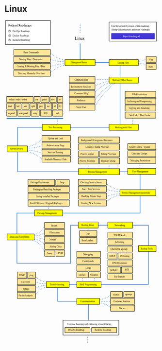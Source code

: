 # Linux

<link href="style/main.css" rel="stylesheet">

<svg xmlns="http://www.w3.org/2000/svg" xmlns:xlink="http://www.w3.org/1999/xlink" viewBox="166 200 1191 2547" style="font-family: balsamiq"><path d="M819 2403Q818.9759176446711 2482.6011037530448 819 2582.3373431225114" fill="none" stroke="rgb(43,120,228)" stroke-width="4" stroke-linecap="round" stroke-linejoin="round" stroke-dasharray="undefined"></path><path d="M998.975432462736 2446.4993239774367Q954.1842684205343 2397.6859476653185 884.3621038090793 2402.6349636285067" fill="none" stroke="rgb(43,120,228)" stroke-width="4" stroke-linecap="round" stroke-linejoin="round" stroke-dasharray="0.8 12"></path><path d="M997.5604530966414 2337.545912788158Q951.7430019693552 2377.5241458558367 884.3621038090793 2375.7503556727106" fill="none" stroke="rgb(43,120,228)" stroke-width="4" stroke-linecap="round" stroke-linejoin="round" stroke-dasharray="0.8 12"></path><path d="M1008.8802880253976 2390.1591837857377Q958.7769723280917 2390.1440256309525 896 2390.1591837857377" fill="none" stroke="rgb(43,120,228)" stroke-width="4" stroke-linecap="round" stroke-linejoin="round" stroke-dasharray="0.8 12"></path><path d="M580 2263Q579.9830541904062 2319.0121769332704 580 2389.1926596506087" fill="none" stroke="rgb(43,120,228)" stroke-width="4" stroke-linecap="round" stroke-linejoin="round" stroke-dasharray="undefined"></path><path d="M515.0524892584077 2274.5793309969517Q435.51260664517247 2282.824001618899 401.8541399708456 2350.988216766056" fill="none" stroke="rgb(43,120,228)" stroke-width="4" stroke-linecap="round" stroke-linejoin="round" stroke-dasharray="0.8 12"></path><path d="M506.5626130618406 2266.089454800385Q434.2496849566079 2263.2593621638684 399.0241812386566 2294.3890421222754" fill="none" stroke="rgb(43,120,228)" stroke-width="4" stroke-linecap="round" stroke-linejoin="round" stroke-dasharray="0.8 12"></path><path d="M499.487716231368 2250.524681773345Q449.16102206744455 2257.7170588638674 397.60920187256204 2236.3748881123997" fill="none" stroke="rgb(43,120,228)" stroke-width="4" stroke-linecap="round" stroke-linejoin="round" stroke-dasharray="0.8 12"></path><path d="M506.5626130618406 2242.0348055767777Q443.0750916485816 2239.059682889336 396.1942225064675 2182.6056722008075" fill="none" stroke="rgb(43,120,228)" stroke-width="4" stroke-linecap="round" stroke-linejoin="round" stroke-dasharray="0.8 12"></path><path d="M865 2173.197869765353Q864.9884566656741 2211.352865021474 865 2259.1591837857377" fill="none" stroke="rgb(43,120,228)" stroke-width="4" stroke-linecap="round" stroke-linejoin="round" stroke-dasharray="0.8 12"></path><path d="M773 2173.197869765353Q772.9884566656741 2211.352865021474 773 2259.1591837857377" fill="none" stroke="rgb(43,120,228)" stroke-width="4" stroke-linecap="round" stroke-linejoin="round" stroke-dasharray="0.8 12"></path><path d="M1066 1794.154286736454Q1065.989944255313 1827.392247276908 1066 1869.0377651443507" fill="none" stroke="rgb(43,120,228)" stroke-width="4" stroke-linecap="round" stroke-linejoin="round" stroke-dasharray="0.8 12"></path><path d="M1286.645832934033 1797Q1017.7293404818577 1796.918642553687 680.7902982191229 1797" fill="none" stroke="rgb(43,120,228)" stroke-width="4" stroke-linecap="round" stroke-linejoin="round" stroke-dasharray="undefined"></path><path d="M817 1806.154286736454Q816.9899442553129 1839.392247276908 817 1881.0377651443507" fill="none" stroke="rgb(43,120,228)" stroke-width="4" stroke-linecap="round" stroke-linejoin="round" stroke-dasharray="0.8 12"></path><path d="M361.3400526505772 1908.9119912934877Q458.21039205791925 1927.435233912379 480.8270023318438 2024.0801355645879" fill="none" stroke="rgb(43,120,228)" stroke-width="4" stroke-linecap="round" stroke-linejoin="round" stroke-dasharray="0.8 12"></path><path d="M372.85686707768724 1908.9119912934877Q450.387231975925 1899.7869644098828 486 1962.6054575277615" fill="none" stroke="rgb(43,120,228)" stroke-width="4" stroke-linecap="round" stroke-linejoin="round" stroke-dasharray="0.8 12"></path><path d="M384.3736815047973 1897.3951768663776Q437.92335667544563 1892.276388269102 482.26660413523257 1911.791194900265" fill="none" stroke="rgb(43,120,228)" stroke-width="4" stroke-linecap="round" stroke-linejoin="round" stroke-dasharray="0.8 12"></path><path d="M385.81328330818604 1880.1199552257126Q441.31286506091965 1882.5221993481598 483.7062059386213 1852.7675209613262" fill="none" stroke="rgb(43,120,228)" stroke-width="4" stroke-linecap="round" stroke-linejoin="round" stroke-dasharray="0.8 12"></path><path d="M374.296468881076 1871.48234440538Q456.3232075894484 1864.2423097718547 485.14580774201005 1790.8646434156099" fill="none" stroke="rgb(43,120,228)" stroke-width="4" stroke-linecap="round" stroke-linejoin="round" stroke-dasharray="0.8 12"></path><path d="M508 1630.154286736454Q507.991882300977 1656.9862885625582 508 1690.6054575277615" fill="none" stroke="rgb(43,120,228)" stroke-width="4" stroke-linecap="round" stroke-linejoin="round" stroke-dasharray="0.8 12"></path><path d="M1076.5371028005984 1561.743154457773Q997.5650152272632 1570.5656361420183 947.7206973372789 1631.4091696573232" fill="none" stroke="rgb(43,120,228)" stroke-width="4" stroke-linecap="round" stroke-linejoin="round" stroke-dasharray="0.8 12"></path><path d="M1075.2226496836258 1553.8564357559371Q1016.4411847301185 1551.666107360289 945.0917911033337 1578.8310449784174" fill="none" stroke="rgb(43,120,228)" stroke-width="4" stroke-linecap="round" stroke-linejoin="round" stroke-dasharray="0.8 12"></path><path d="M1073.9081965666533 1535.45409211832Q1017.671799723144 1537.1852806292366 951.6640566881969 1517.0517484807028" fill="none" stroke="rgb(43,120,228)" stroke-width="4" stroke-linecap="round" stroke-linejoin="round" stroke-dasharray="0.8 12"></path><path d="M1085.738274619407 1527.567373416484Q1014.5559061086063 1523.3178783541568 950.3496035712243 1464.473623801797" fill="none" stroke="rgb(43,120,228)" stroke-width="4" stroke-linecap="round" stroke-linejoin="round" stroke-dasharray="0.8 12"></path><path d="M1222 1382Q1221.956823105403 1524.7156280858133 1222 1703.5312395965514" fill="none" stroke="rgb(43,120,228)" stroke-width="4" stroke-linecap="round" stroke-linejoin="round" stroke-dasharray="undefined"></path><path d="M1220 1296.1978697653528Q1219.988456665674 1334.3528650214737 1220 1382.159183785738" fill="none" stroke="rgb(43,120,228)" stroke-width="4" stroke-linecap="round" stroke-linejoin="round" stroke-dasharray="0.8 12"></path><path d="M980 1291.237586017174Q979.9900949171296 1323.9775534532976 980 1364.999110632809" fill="none" stroke="rgb(43,120,228)" stroke-width="4" stroke-linecap="round" stroke-linejoin="round" stroke-dasharray="0.8 12"></path><path d="M823 1291.237586017174Q822.9900949171296 1323.9775534532976 823 1364.999110632809" fill="none" stroke="rgb(43,120,228)" stroke-width="4" stroke-linecap="round" stroke-linejoin="round" stroke-dasharray="0.8 12"></path><path d="M464.00195029134466 1291.4501874256264Q414.4114237192386 1238.9207633163983 324.66991989224397 1220.4697191091034" fill="none" stroke="rgb(43,120,228)" stroke-width="4" stroke-linecap="round" stroke-linejoin="round" stroke-dasharray="0.8 12"></path><path d="M460.0585909404267 1237.5576096297477Q405.4839364221049 1217.3078371364566 328.6132792431619 1211.268547290295" fill="none" stroke="rgb(43,120,228)" stroke-width="4" stroke-linecap="round" stroke-linejoin="round" stroke-dasharray="0.8 12"></path><path d="M461.37304405739934 1175.7783131320334Q404.5908390320901 1202.0150773883254 331.2421854771072 1196.8095630035957" fill="none" stroke="rgb(43,120,228)" stroke-width="4" stroke-linecap="round" stroke-linejoin="round" stroke-dasharray="0.8 12"></path><path d="M464.00195029134466 1115.3134697512914Q413.3874014756622 1182.7587336948586 324.66991989224397 1187.6083911847873" fill="none" stroke="rgb(43,120,228)" stroke-width="4" stroke-linecap="round" stroke-linejoin="round" stroke-dasharray="0.8 12"></path><path d="M579 966.4210108249744Q578.9898509779225 999.9672876879679 579 1041.999110632809" fill="none" stroke="rgb(43,120,228)" stroke-width="4" stroke-linecap="round" stroke-linejoin="round" stroke-dasharray="0.8 12"></path><path d="M993.9037319664116 1036Q671.7682435141803 1035.902541787347 268.1484358624201 1036" fill="none" stroke="rgb(43,120,228)" stroke-width="4" stroke-linecap="round" stroke-linejoin="round" stroke-dasharray="undefined"></path><path d="M1165 942.1978697653528Q1164.988456665674 980.3528650214737 1165 1028.159183785738" fill="none" stroke="rgb(43,120,228)" stroke-width="4" stroke-linecap="round" stroke-linejoin="round" stroke-dasharray="0.8 12"></path><path d="M1041.3765928985479 680.476239274977Q936.1113079142982 760.2138000189958 860.9264160867625 888.4760614015389" fill="none" stroke="rgb(43,120,228)" stroke-width="4" stroke-linecap="round" stroke-linejoin="round" stroke-dasharray="0.8 12"></path><path d="M1026.2242879754208 685.9861683379323Q939.2376625103727 726.8751998036201 862.3038983525013 831.9992885062472" fill="none" stroke="rgb(43,120,228)" stroke-width="4" stroke-linecap="round" stroke-linejoin="round" stroke-dasharray="0.8 12"></path><path d="M1019.3368766467268 679.0987570092383Q916.7317380931627 698.796170840505 860.9264160867625 778.2774801424333" fill="none" stroke="rgb(43,120,228)" stroke-width="4" stroke-linecap="round" stroke-linejoin="round" stroke-dasharray="0.8 12"></path><path d="M1001.4296071921221 673.588827946283Q932.1568392303441 680.3790454977566 859.5489338210236 721.8007072471416" fill="none" stroke="rgb(43,120,228)" stroke-width="4" stroke-linecap="round" stroke-linejoin="round" stroke-dasharray="0.8 12"></path><path d="M1055.8799618773457 665.1591837857379Q963.16600042442 665.131134293226 847 665.1591837857379" fill="none" stroke="rgb(43,120,228)" stroke-width="4" stroke-linecap="round" stroke-linejoin="round" stroke-dasharray="0.8 12"></path><path d="M1066 538Q1065.932034010335 762.6527684318103 1066 1044.1315574300256" fill="none" stroke="rgb(43,120,228)" stroke-width="4" stroke-linecap="round" stroke-linejoin="round" stroke-dasharray="undefined"></path><path d="M1183.9689867450002 539.0476780579119Q1250.6825533025408 529.5055324469735 1281.153063317941 568.8507948736137" fill="none" stroke="rgb(43,120,228)" stroke-width="4" stroke-linecap="round" stroke-linejoin="round" stroke-dasharray="0.8 12"></path><path d="M1193.0395005584746 523.4982258062413Q1235.212135314754 525.6677846559905 1277.2657002550234 502.76562280401396" fill="none" stroke="rgb(43,120,228)" stroke-width="4" stroke-linecap="round" stroke-linejoin="round" stroke-dasharray="0.8 12"></path><path d="M515.7234996804061 619.386514691543Q572.9909184238173 559.3858518655003 656.9643576330801 548.1181918713863" fill="none" stroke="rgb(43,120,228)" stroke-width="4" stroke-linecap="round" stroke-linejoin="round" stroke-dasharray="0.8 12"></path><path d="M515.7234996804061 567.5550071859745Q558.1743134410165 547.9844546574058 653.0769945701625 537.7518903702727" fill="none" stroke="rgb(43,120,228)" stroke-width="4" stroke-linecap="round" stroke-linejoin="round" stroke-dasharray="0.8 12"></path><path d="M514.4277119927668 504.0614104916532Q574.8245522784696 529.4192481372022 655.6685699454409 526.0898011815198" fill="none" stroke="rgb(43,120,228)" stroke-width="4" stroke-linecap="round" stroke-linejoin="round" stroke-dasharray="0.8 12"></path><path d="M519.6108627433237 450.93411529844553Q562.2838608570513 499.2113451324864 653.0769945701625 519.6108627433237" fill="none" stroke="rgb(43,120,228)" stroke-width="4" stroke-linecap="round" stroke-linejoin="round" stroke-dasharray="0.8 12"></path><path d="M983.9037319664116 531Q928.0197991688377 530.9830929891251 858 531" fill="none" stroke="rgb(43,120,228)" stroke-width="4" stroke-linecap="round" stroke-linejoin="round" stroke-dasharray="undefined"></path><text x="713" y="355.5" fill="rgb(0,0,0)" font-style="normal" font-weight="normal" font-size="32px"><tspan>Linux</tspan></text><g><rect x="980.35" y="217.35" width="370.3" height="148.3" rx="2" fill="rgb(255,255,255)" fill-opacity="1" stroke="rgb(0,0,0)" stroke-width="2.7"></rect><text x="997" y="254.5" fill="rgb(0,0,0)" font-style="normal" font-weight="normal" font-size="18px"><tspan>Find the detailed version of this roadmap</tspan></text><g class="clickable-group" data-group-id="ext_link:roadmap.sh"><rect x="998.35" y="305.35" width="336.3" height="44.3" rx="2" fill="rgb(65,53,214)" fill-opacity="1" stroke="rgb(65,53,214)" stroke-width="2.7"></rect><text x="1089" y="335" fill="rgb(255,255,255)" font-style="normal" font-weight="normal" font-size="18px"><tspan>https://roadmap.sh</tspan></text></g><text x="997" y="283.5" fill="rgb(0,0,0)" font-style="normal" font-weight="normal" font-size="18px"><tspan>Along with resources and more roadmaps</tspan></text></g><path d="M755 233Q754.9900415173787 265.91647339024644 755 307.1591837857379" fill="none" stroke="rgb(43,120,228)" stroke-width="4" stroke-linecap="round" stroke-linejoin="round" stroke-dasharray="0.8 12"></path><path d="M755 385Q754.9803943572665 449.803910583226 755 531" fill="none" stroke="rgb(43,120,228)" stroke-width="4" stroke-linecap="round" stroke-linejoin="round" stroke-dasharray="undefined"></path><g class="clickable-group done" data-group-id="100-navigation-basics"><rect x="636.35" y="508.35" width="235.3" height="47.3" rx="2" fill="rgb(255,255,0)" fill-opacity="1" stroke="rgb(0,0,0)" stroke-width="2.7"></rect><text x="686" y="539" fill="rgb(0,0,0)" font-style="normal" font-weight="normal" font-size="17px"><tspan>Navigation Basics</tspan></text></g><g class="clickable-group done" data-group-id="100-navigation-basics:basic-commands"><rect x="237.35" y="430.35" width="286.3" height="47.3" rx="2" fill="rgb(255,229,153)" fill-opacity="1" stroke="rgb(0,0,0)" stroke-width="2.7"></rect><text x="313" y="460.5" fill="rgb(0,0,0)" font-style="normal" font-weight="normal" font-size="17px"><tspan>Basic Commands</tspan></text></g><g><rect x="172.35" y="206.35" width="352.3" height="186.3" rx="2" fill="rgb(255,255,255)" fill-opacity="1" stroke="rgb(0,0,0)" stroke-width="2.7"></rect><g class="clickable-group" data-group-id="ext_link:roadmap.sh/devops"><text x="228" y="293.5" fill="rgb(0,0,0)" font-style="normal" font-weight="normal" font-size="18px"><tspan>DevOps Roadmap</tspan></text><g><circle cx="205" cy="287" r="10" fill="rgb(255,255,255)"></circle><circle cx="205" cy="287" r="10" fill="rgb(153,153,153)"></circle><path d="M199.5 287L203.5 291 210 284.5" fill="none" stroke="#fff" stroke-width="3.5" stroke-linecap="round" stroke-linejoin="round"></path></g></g><g class="clickable-group" data-group-id="ext_link:roadmap.sh/docker"><text x="228" y="329.5" fill="rgb(0,0,0)" font-style="normal" font-weight="normal" font-size="18px"><tspan>Docker Roadmap</tspan></text><g><circle cx="205" cy="323" r="10" fill="rgb(255,255,255)"></circle><circle cx="205" cy="323" r="10" fill="rgb(153,153,153)"></circle><path d="M199.5 323L203.5 327 210 320.5" fill="none" stroke="#fff" stroke-width="3.5" stroke-linecap="round" stroke-linejoin="round"></path></g></g><text x="195" y="252.5" fill="rgb(0,0,0)" font-style="normal" font-weight="normal" font-size="24px"><tspan>Related Roadmaps</tspan></text><g class="clickable-group" data-group-id="ext_link:roadmap.sh/backend"><text x="228" y="363.5" fill="rgb(0,0,0)" font-style="normal" font-weight="normal" font-size="18px"><tspan>Backend Roadmap</tspan></text><g><circle cx="205" cy="357" r="10" fill="rgb(255,255,255)"></circle><circle cx="205" cy="357" r="10" fill="rgb(153,153,153)"></circle><path d="M199.5 357L203.5 361 210 354.5" fill="none" stroke="#fff" stroke-width="3.5" stroke-linecap="round" stroke-linejoin="round"></path></g></g></g><g class="clickable-group done" data-group-id="101-navigation-basics:moving-files"><rect x="237.35" y="484.35" width="286.3" height="47.3" rx="2" fill="rgb(255,229,153)" fill-opacity="1" stroke="rgb(0,0,0)" stroke-width="2.7"></rect><text x="281" y="515" fill="rgb(0,0,0)" font-style="normal" font-weight="normal" font-size="17px"><tspan>Moving Files / Directories</tspan></text></g><g class="clickable-group done" data-group-id="102-navigation-basics:creating-files"><rect x="237.35" y="538.35" width="286.3" height="47.3" rx="2" fill="rgb(255,229,153)" fill-opacity="1" stroke="rgb(0,0,0)" stroke-width="2.7"></rect><text x="261" y="569" fill="rgb(0,0,0)" font-style="normal" font-weight="normal" font-size="17px"><tspan>Creating &amp; Deleting Files / Dirs</tspan></text></g><g class="clickable-group done" data-group-id="103-navigation-basics:directory-hierarchy"><rect x="237.35" y="592.35" width="286.3" height="47.3" rx="2" fill="rgb(255,229,153)" fill-opacity="1" stroke="rgb(0,0,0)" stroke-width="2.7"></rect><text x="270" y="622.5" fill="rgb(0,0,0)" font-style="normal" font-weight="normal" font-size="17px"><tspan>Directory Hierarchy Overview</tspan></text></g><g class="clickable-group done" data-group-id="101-editing-files"><rect x="980.35" y="509.35" width="228.3" height="47.3" rx="2" fill="rgb(255,255,0)" fill-opacity="1" stroke="rgb(0,0,0)" stroke-width="2.7"></rect><text x="1047" y="539.5" fill="rgb(0,0,0)" font-style="normal" font-weight="normal" font-size="17px"><tspan>Editing Files</tspan></text></g><g class="clickable-group done" data-group-id="100-editing-files:vim"><rect x="1269.35" y="485.35" width="78.3" height="47.3" rx="2" fill="rgb(255,229,153)" fill-opacity="1" stroke="rgb(0,0,0)" stroke-width="2.7"></rect><text x="1294" y="516" fill="rgb(0,0,0)" font-style="normal" font-weight="normal" font-size="17px"><tspan>Vim</tspan></text></g><g class="clickable-group done" data-group-id="101-editing-files:nano"><rect x="1269.35" y="539.35" width="78.3" height="47.3" rx="2" fill="rgb(255,229,153)" fill-opacity="1" stroke="rgb(0,0,0)" stroke-width="2.7"></rect><text x="1288" y="570" fill="rgb(0,0,0)" font-style="normal" font-weight="normal" font-size="17px"><tspan>Nano</tspan></text></g><g class="clickable-group" data-group-id="102-shell-basics"><rect x="980.35" y="645.35" width="228.3" height="47.3" rx="2" fill="rgb(255,255,0)" fill-opacity="1" stroke="rgb(0,0,0)" stroke-width="2.7"></rect><text x="1005" y="675.5" fill="rgb(0,0,0)" font-style="normal" font-weight="normal" font-size="17px"><tspan>Shell and Other Basics </tspan></text></g><g class="clickable-group" data-group-id="100-shell-basics:command-path"><rect x="669.35" y="641.35" width="201.3" height="47.3" rx="2" fill="rgb(255,229,153)" fill-opacity="1" stroke="rgb(0,0,0)" stroke-width="2.7"></rect><text x="711" y="672" fill="rgb(0,0,0)" font-style="normal" font-weight="normal" font-size="17px"><tspan>Command Path</tspan></text></g><g class="clickable-group" data-group-id="101-shell-basics:environment-variables"><rect x="669.35" y="695.35" width="201.3" height="47.3" rx="2" fill="rgb(255,229,153)" fill-opacity="1" stroke="rgb(0,0,0)" stroke-width="2.7"></rect><text x="684" y="726" fill="rgb(0,0,0)" font-style="normal" font-weight="normal" font-size="17px"><tspan>Environment Variables</tspan></text></g><g class="clickable-group" data-group-id="102-shell-basics:command-help"><rect x="669.35" y="749.35" width="201.3" height="47.3" rx="2" fill="rgb(255,229,153)" fill-opacity="1" stroke="rgb(0,0,0)" stroke-width="2.7"></rect><text x="710" y="779.5" fill="rgb(0,0,0)" font-style="normal" font-weight="normal" font-size="17px"><tspan>Command Help</tspan></text></g><g class="clickable-group" data-group-id="103-shell-basics:redirects"><rect x="669.35" y="802.35" width="201.3" height="47.3" rx="2" fill="rgb(255,229,153)" fill-opacity="1" stroke="rgb(0,0,0)" stroke-width="2.7"></rect><text x="732" y="832.5" fill="rgb(0,0,0)" font-style="normal" font-weight="normal" font-size="17px"><tspan>Redirects</tspan></text></g><g class="clickable-group" data-group-id="104-shell-basics:super-user"><rect x="669.35" y="856.35" width="201.3" height="47.3" rx="2" fill="rgb(255,229,153)" fill-opacity="1" stroke="rgb(0,0,0)" stroke-width="2.7"></rect><text x="726" y="886.5" fill="rgb(0,0,0)" font-style="normal" font-weight="normal" font-size="17px"><tspan>Super User</tspan></text></g><g class="clickable-group" data-group-id="103-working-with-files"><rect x="980.35" y="1012.35" width="228.3" height="47.3" rx="2" fill="rgb(255,255,0)" fill-opacity="1" stroke="rgb(0,0,0)" stroke-width="2.7"></rect><text x="1026" y="1043" fill="rgb(0,0,0)" font-style="normal" font-weight="normal" font-size="17px"><tspan>Working with Files</tspan></text></g><g class="clickable-group" data-group-id="100-working-with-files:permissions"><rect x="1105.35" y="756.35" width="239.3" height="47.3" rx="2" fill="rgb(255,229,153)" fill-opacity="1" stroke="rgb(0,0,0)" stroke-width="2.7"></rect><text x="1162" y="787" fill="rgb(0,0,0)" font-style="normal" font-weight="normal" font-size="17px"><tspan>File Permissions</tspan></text></g><g class="clickable-group" data-group-id="101-working-with-files:archiving"><rect x="1105.35" y="809.35" width="239.3" height="47.3" rx="2" fill="rgb(255,229,153)" fill-opacity="1" stroke="rgb(0,0,0)" stroke-width="2.7"></rect><text x="1120" y="840" fill="rgb(0,0,0)" font-style="normal" font-weight="normal" font-size="17px"><tspan>Archiving and Compressing</tspan></text></g><g class="clickable-group" data-group-id="102-working-with-files:copying-renaming"><rect x="1105.35" y="862.35" width="239.3" height="47.3" rx="2" fill="rgb(255,229,153)" fill-opacity="1" stroke="rgb(0,0,0)" stroke-width="2.7"></rect><text x="1135" y="892.5" fill="rgb(0,0,0)" font-style="normal" font-weight="normal" font-size="17px"><tspan>Copying and Renaming</tspan></text></g><g class="clickable-group" data-group-id="103-working-with-files:soft-hard-links"><rect x="1105.35" y="917.35" width="239.3" height="47.3" rx="2" fill="rgb(255,229,153)" fill-opacity="1" stroke="rgb(0,0,0)" stroke-width="2.7"></rect><text x="1137" y="948" fill="rgb(0,0,0)" font-style="normal" font-weight="normal" font-size="17px"><tspan>Soft Links / Hard Links</tspan></text></g><g class="clickable-group" data-group-id="104-text-processing"><rect x="459.35" y="1013.35" width="219.3" height="47.3" rx="2" fill="rgb(255,255,0)" fill-opacity="1" stroke="rgb(0,0,0)" stroke-width="2.7"></rect><text x="508" y="1044" fill="rgb(0,0,0)" font-style="normal" font-weight="normal" font-size="17px"><tspan>Text Processing</tspan></text></g><g class="clickable-group" data-group-id="100-text-processing:stdout-in-err"><rect x="182.35" y="796.35" width="206.3" height="47.3" rx="2" fill="rgb(255,229,153)" fill-opacity="1" stroke="rgb(0,0,0)" stroke-width="2.7"></rect><text x="202" y="826" fill="rgb(0,0,0)" font-style="normal" font-weight="normal" font-size="17px"><tspan>stdout / stdin / stderr</tspan></text></g><g class="clickable-group done" data-group-id="101-text-processing:cut"><rect x="395.35" y="796.35" width="47.3" height="47.3" rx="2" fill="rgb(255,229,153)" fill-opacity="1" stroke="rgb(0,0,0)" stroke-width="2.7"></rect><text x="407" y="825.5" fill="rgb(0,0,0)" font-style="normal" font-weight="normal" font-size="17px"><tspan>cut</tspan></text></g><g class="clickable-group done" data-group-id="102-text-processing:paste"><rect x="449.35" y="796.35" width="63.3" height="47.3" rx="2" fill="rgb(255,229,153)" fill-opacity="1" stroke="rgb(0,0,0)" stroke-width="2.7"></rect><text x="459" y="825.5" fill="rgb(0,0,0)" font-style="normal" font-weight="normal" font-size="17px"><tspan>paste</tspan></text></g><g class="clickable-group done" data-group-id="105-text-processing:head"><rect x="182.35" y="849.35" width="59.3" height="47.3" rx="2" fill="rgb(255,229,153)" fill-opacity="1" stroke="rgb(0,0,0)" stroke-width="2.7"></rect><text x="192" y="878.5" fill="rgb(0,0,0)" font-style="normal" font-weight="normal" font-size="17px"><tspan>head</tspan></text></g><g class="clickable-group done" data-group-id="106-text-processing:tail"><rect x="248.35" y="849.35" width="46.3" height="47.3" rx="2" fill="rgb(255,229,153)" fill-opacity="1" stroke="rgb(0,0,0)" stroke-width="2.7"></rect><text x="260" y="878.5" fill="rgb(0,0,0)" font-style="normal" font-weight="normal" font-size="17px"><tspan>tail</tspan></text></g><g class="clickable-group" data-group-id="113-text-processing:expand"><rect x="182.35" y="902.35" width="78.3" height="47.3" rx="2" fill="rgb(255,229,153)" fill-opacity="1" stroke="rgb(0,0,0)" stroke-width="2.7"></rect><text x="194" y="931.5" fill="rgb(0,0,0)" font-style="normal" font-weight="normal" font-size="17px"><tspan>expand</tspan></text></g><g class="clickable-group" data-group-id="114-text-processing:unexpand"><rect x="268.35" y="902.35" width="97.3" height="47.3" rx="2" fill="rgb(255,229,153)" fill-opacity="1" stroke="rgb(0,0,0)" stroke-width="2.7"></rect><text x="279" y="931.5" fill="rgb(0,0,0)" font-style="normal" font-weight="normal" font-size="17px"><tspan>unexpand</tspan></text></g><g class="clickable-group done" data-group-id="107-text-processing:join"><rect x="301.35" y="849.35" width="55.3" height="47.3" rx="2" fill="rgb(255,229,153)" fill-opacity="1" stroke="rgb(0,0,0)" stroke-width="2.7"></rect><text x="315" y="878.5" fill="rgb(0,0,0)" font-style="normal" font-weight="normal" font-size="17px"><tspan>join</tspan></text></g><g class="clickable-group" data-group-id="108-text-processing:split"><rect x="363.35" y="849.35" width="53.3" height="47.3" rx="2" fill="rgb(255,229,153)" fill-opacity="1" stroke="rgb(0,0,0)" stroke-width="2.7"></rect><text x="374" y="878.5" fill="rgb(0,0,0)" font-style="normal" font-weight="normal" font-size="17px"><tspan>split</tspan></text></g><g class="clickable-group" data-group-id="103-text-processing:sort"><rect x="519.35" y="796.35" width="50.3" height="47.3" rx="2" fill="rgb(255,229,153)" fill-opacity="1" stroke="rgb(0,0,0)" stroke-width="2.7"></rect><text x="529" y="825.5" fill="rgb(0,0,0)" font-style="normal" font-weight="normal" font-size="17px"><tspan>sort</tspan></text></g><g class="clickable-group" data-group-id="104-text-processing:tr"><rect x="576.35" y="796.35" width="43.3" height="47.3" rx="2" fill="rgb(255,229,153)" fill-opacity="1" stroke="rgb(0,0,0)" stroke-width="2.7"></rect><text x="592" y="825.5" fill="rgb(0,0,0)" font-style="normal" font-weight="normal" font-size="17px"><tspan>tr</tspan></text></g><g class="clickable-group" data-group-id="115-text-processing:uniq"><rect x="372.35" y="902.35" width="64.3" height="47.3" rx="2" fill="rgb(255,229,153)" fill-opacity="1" stroke="rgb(0,0,0)" stroke-width="2.7"></rect><text x="388" y="931.5" fill="rgb(0,0,0)" font-style="normal" font-weight="normal" font-size="17px"><tspan>uniq</tspan></text></g><g class="clickable-group" data-group-id="112-text-processing:wc"><rect x="582.35" y="849.35" width="37.3" height="47.3" rx="2" fill="rgb(255,229,153)" fill-opacity="1" stroke="rgb(0,0,0)" stroke-width="2.7"></rect><text x="590" y="877" fill="rgb(0,0,0)" font-style="normal" font-weight="normal" font-size="17px"><tspan>wc</tspan></text></g><g class="clickable-group" data-group-id="111-text-processing:nl"><rect x="539.35" y="849.35" width="37.3" height="47.3" rx="2" fill="rgb(255,229,153)" fill-opacity="1" stroke="rgb(0,0,0)" stroke-width="2.7"></rect><text x="551" y="878.5" fill="rgb(0,0,0)" font-style="normal" font-weight="normal" font-size="17px"><tspan>nl</tspan></text></g><g class="clickable-group done" data-group-id="116-text-processing:grep"><rect x="444.35" y="902.35" width="89.3" height="47.3" rx="2" fill="rgb(255,229,153)" fill-opacity="1" stroke="rgb(0,0,0)" stroke-width="2.7"></rect><text x="471" y="930" fill="rgb(0,0,0)" font-style="normal" font-weight="normal" font-size="17px"><tspan>grep</tspan></text></g><g class="clickable-group" data-group-id="117-text-processing:awk"><rect x="540.35" y="902.35" width="79.3" height="47.3" rx="2" fill="rgb(255,229,153)" fill-opacity="1" stroke="rgb(0,0,0)" stroke-width="2.7"></rect><text x="565" y="931.5" fill="rgb(0,0,0)" font-style="normal" font-weight="normal" font-size="17px"><tspan>awk</tspan></text></g><g class="clickable-group" data-group-id="109-text-processing:pipe"><rect x="423.35" y="849.35" width="55.3" height="47.3" rx="2" fill="rgb(255,229,153)" fill-opacity="1" stroke="rgb(0,0,0)" stroke-width="2.7"></rect><text x="434" y="878.5" fill="rgb(0,0,0)" font-style="normal" font-weight="normal" font-size="17px"><tspan>pipe</tspan></text></g><g class="clickable-group" data-group-id="110-text-processing:tee"><rect x="485.35" y="849.35" width="48.3" height="47.3" rx="2" fill="rgb(255,229,153)" fill-opacity="1" stroke="rgb(0,0,0)" stroke-width="2.7"></rect><text x="497" y="878.5" fill="rgb(0,0,0)" font-style="normal" font-weight="normal" font-size="17px"><tspan>tee</tspan></text></g><path d="M620.9037319664116 966Q427.2371970926606 965.9414085221403 184.58262360900187 966" fill="none" stroke="rgb(43,120,228)" stroke-width="4" stroke-linecap="round" stroke-linejoin="round" stroke-dasharray="undefined"></path><path d="M619.9037319664116 969Q426.2371970926606 968.9414085221403 183.58262360900187 969" fill="none" stroke="rgb(43,120,228)" stroke-width="4" stroke-linecap="round" stroke-linejoin="round" stroke-dasharray="undefined"></path><path d="M268 1036Q267.9534292559189 1189.9335576119124 268 1382.8046790552253" fill="none" stroke="rgb(43,120,228)" stroke-width="4" stroke-linecap="round" stroke-linejoin="round" stroke-dasharray="undefined"></path><g class="clickable-group" data-group-id="105-server-review"><rect x="185.35" y="1180.35" width="159.3" height="47.3" rx="2" fill="rgb(255,255,0)" fill-opacity="1" stroke="rgb(0,0,0)" stroke-width="2.7"></rect><text x="209" y="1209.5" fill="rgb(0,0,0)" font-style="normal" font-weight="normal" font-size="17px"><tspan>Server Review</tspan></text></g><g class="clickable-group" data-group-id="100-server-review:uptime-load"><rect x="457.35" y="1099.35" width="222.3" height="47.3" rx="2" fill="rgb(255,229,153)" fill-opacity="1" stroke="rgb(0,0,0)" stroke-width="2.7"></rect><text x="503" y="1129.5" fill="rgb(0,0,0)" font-style="normal" font-weight="normal" font-size="17px"><tspan>Uptime and Load</tspan></text></g><g class="clickable-group" data-group-id="101-server-review:auth-logs"><rect x="457.35" y="1152.35" width="222.3" height="47.3" rx="2" fill="rgb(255,229,153)" fill-opacity="1" stroke="rgb(0,0,0)" stroke-width="2.7"></rect><text x="492" y="1183" fill="rgb(0,0,0)" font-style="normal" font-weight="normal" font-size="17px"><tspan>Authentication Logs</tspan></text></g><g class="clickable-group" data-group-id="102-server-review:services-running"><rect x="457.35" y="1206.35" width="222.3" height="47.3" rx="2" fill="rgb(255,229,153)" fill-opacity="1" stroke="rgb(0,0,0)" stroke-width="2.7"></rect><text x="501" y="1236.5" fill="rgb(0,0,0)" font-style="normal" font-weight="normal" font-size="17px"><tspan>Services Running</tspan></text></g><g class="clickable-group" data-group-id="103-server-review:available-mem"><rect x="457.35" y="1260.35" width="222.3" height="47.3" rx="2" fill="rgb(255,229,153)" fill-opacity="1" stroke="rgb(0,0,0)" stroke-width="2.7"></rect><text x="476" y="1291" fill="rgb(0,0,0)" font-style="normal" font-weight="normal" font-size="17px"><tspan>Available Memory / Disk</tspan></text></g><path d="M1171.8358679584458 1382Q770.7229943643639 1381.8786481305726 268.1484358624201 1382" fill="none" stroke="rgb(43,120,228)" stroke-width="4" stroke-linecap="round" stroke-linejoin="round" stroke-dasharray="undefined"></path><g class="clickable-group" data-group-id="106-process-management"><rect x="741.35" y="1357.35" width="321.3" height="47.3" rx="2" fill="rgb(255,255,0)" fill-opacity="1" stroke="rgb(0,0,0)" stroke-width="2.7"></rect><text x="817" y="1388" fill="rgb(0,0,0)" font-style="normal" font-weight="normal" font-size="17px"><tspan>Process Management</tspan></text></g><g class="clickable-group" data-group-id="100-process-management:bg-fg-processes"><rect x="740.35" y="1111.35" width="322.3" height="47.3" rx="2" fill="rgb(255,229,153)" fill-opacity="1" stroke="rgb(0,0,0)" stroke-width="2.7"></rect><text x="761" y="1142" fill="rgb(0,0,0)" font-style="normal" font-weight="normal" font-size="17px"><tspan>Background / Foreground Processes</tspan></text></g><g class="clickable-group" data-group-id="101-process-management:listing-finding-proc"><rect x="740.35" y="1165.35" width="322.3" height="47.3" rx="2" fill="rgb(255,229,153)" fill-opacity="1" stroke="rgb(0,0,0)" stroke-width="2.7"></rect><text x="797" y="1196" fill="rgb(0,0,0)" font-style="normal" font-weight="normal" font-size="17px"><tspan>Listing / Finding Processes</tspan></text></g><g class="clickable-group" data-group-id="102-process-management:proc-signals"><rect x="740.35" y="1219.35" width="157.3" height="47.3" rx="2" fill="rgb(255,229,153)" fill-opacity="1" stroke="rgb(0,0,0)" stroke-width="2.7"></rect><text x="758" y="1249" fill="rgb(0,0,0)" font-style="normal" font-weight="normal" font-size="17px"><tspan>Process Signals</tspan></text></g><g class="clickable-group" data-group-id="103-process-management:kill-processes"><rect x="904.35" y="1219.35" width="157.3" height="47.3" rx="2" fill="rgb(255,229,153)" fill-opacity="1" stroke="rgb(0,0,0)" stroke-width="2.7"></rect><text x="916" y="1249" fill="rgb(0,0,0)" font-style="normal" font-weight="normal" font-size="17px"><tspan>Killing Processes</tspan></text></g><g class="clickable-group" data-group-id="104-process-management:proc-priorities"><rect x="740.35" y="1273.35" width="157.3" height="47.3" rx="2" fill="rgb(255,229,153)" fill-opacity="1" stroke="rgb(0,0,0)" stroke-width="2.7"></rect><text x="751" y="1303" fill="rgb(0,0,0)" font-style="normal" font-weight="normal" font-size="17px"><tspan>Process Priorities</tspan></text></g><g class="clickable-group" data-group-id="105-process-management:proc-forking"><rect x="905.35" y="1273.35" width="157.3" height="47.3" rx="2" fill="rgb(255,229,153)" fill-opacity="1" stroke="rgb(0,0,0)" stroke-width="2.7"></rect><text x="919" y="1303" fill="rgb(0,0,0)" font-style="normal" font-weight="normal" font-size="17px"><tspan>Process Forking</tspan></text></g><g class="clickable-group" data-group-id="107-user-management"><rect x="1125.35" y="1355.35" width="219.3" height="47.3" rx="2" fill="rgb(255,255,0)" fill-opacity="1" stroke="rgb(0,0,0)" stroke-width="2.7"></rect><text x="1162" y="1385.5" fill="rgb(0,0,0)" font-style="normal" font-weight="normal" font-size="17px"><tspan>User Management</tspan></text></g><g class="clickable-group" data-group-id="101-user-management:user-groups"><rect x="1125.35" y="1217.35" width="219.3" height="47.3" rx="2" fill="rgb(255,229,153)" fill-opacity="1" stroke="rgb(0,0,0)" stroke-width="2.7"></rect><text x="1156" y="1248" fill="rgb(0,0,0)" font-style="normal" font-weight="normal" font-size="17px"><tspan>Users and Groups</tspan></text></g><g class="clickable-group" data-group-id="102-user-management:permissions"><rect x="1125.35" y="1270.35" width="219.3" height="47.3" rx="2" fill="rgb(255,229,153)" fill-opacity="1" stroke="rgb(0,0,0)" stroke-width="2.7"></rect><text x="1147" y="1301" fill="rgb(0,0,0)" font-style="normal" font-weight="normal" font-size="17px"><tspan>Managing Permissions</tspan></text></g><g class="clickable-group" data-group-id="100-user-management:create-update"><rect x="1125.35" y="1163.35" width="219.3" height="47.3" rx="2" fill="rgb(255,229,153)" fill-opacity="1" stroke="rgb(0,0,0)" stroke-width="2.7"></rect><text x="1137" y="1194" fill="rgb(0,0,0)" font-style="normal" font-weight="normal" font-size="17px"><tspan>Create / Delete / Update</tspan></text></g><g class="clickable-group" data-group-id="108-service-management"><rect x="1065.35" y="1521.35" width="279.3" height="47.3" rx="2" fill="rgb(255,255,0)" fill-opacity="1" stroke="rgb(0,0,0)" stroke-width="2.7"></rect><text x="1082" y="1551" fill="rgb(0,0,0)" font-style="normal" font-weight="normal" font-size="17px"><tspan>Service Management (systemd)</tspan></text></g><g class="clickable-group" data-group-id="100-service-management:service-status"><rect x="740.35" y="1440.35" width="219.3" height="47.3" rx="2" fill="rgb(255,229,153)" fill-opacity="1" stroke="rgb(0,0,0)" stroke-width="2.7"></rect><text x="756" y="1470.5" fill="rgb(0,0,0)" font-style="normal" font-weight="normal" font-size="17px"><tspan>Checking Service Status</tspan></text></g><g class="clickable-group" data-group-id="101-service-management:start-stop-service"><rect x="740.35" y="1493.35" width="219.3" height="47.3" rx="2" fill="rgb(255,229,153)" fill-opacity="1" stroke="rgb(0,0,0)" stroke-width="2.7"></rect><text x="770" y="1524" fill="rgb(0,0,0)" font-style="normal" font-weight="normal" font-size="17px"><tspan>Start / Stop Services</tspan></text></g><g class="clickable-group" data-group-id="102-service-management:check-logs"><rect x="740.35" y="1547.35" width="219.3" height="47.3" rx="2" fill="rgb(255,229,153)" fill-opacity="1" stroke="rgb(0,0,0)" stroke-width="2.7"></rect><text x="761" y="1577.5" fill="rgb(0,0,0)" font-style="normal" font-weight="normal" font-size="17px"><tspan>Checking Service Logs</tspan></text></g><g class="clickable-group" data-group-id="103-service-management:creating-services"><rect x="740.35" y="1601.35" width="219.3" height="47.3" rx="2" fill="rgb(255,229,153)" fill-opacity="1" stroke="rgb(0,0,0)" stroke-width="2.7"></rect><text x="762" y="1632" fill="rgb(0,0,0)" font-style="normal" font-weight="normal" font-size="17px"><tspan>Creating New Services</tspan></text></g><path d="M1220.9037319664117 1703Q795.6052529724623 1702.8713310669189 262.7273291184476 1703" fill="none" stroke="rgb(43,120,228)" stroke-width="4" stroke-linecap="round" stroke-linejoin="round" stroke-dasharray="undefined"></path><g class="clickable-group" data-group-id="109-package-management"><rect x="399.35" y="1678.35" width="219.3" height="47.3" rx="2" fill="rgb(255,255,0)" fill-opacity="1" stroke="rgb(0,0,0)" stroke-width="2.7"></rect><text x="422" y="1709" fill="rgb(0,0,0)" font-style="normal" font-weight="normal" font-size="17px"><tspan>Package Management</tspan></text></g><g class="clickable-group done" data-group-id="104-package-management:install-remove-ugprade-packages"><rect x="348.35" y="1602.35" width="322.3" height="47.3" rx="2" fill="rgb(255,229,153)" fill-opacity="1" stroke="rgb(0,0,0)" stroke-width="2.7"></rect><text x="365" y="1633" fill="rgb(0,0,0)" font-style="normal" font-weight="normal" font-size="17px"><tspan>Install / Remove / Upgrade Packages</tspan></text></g><g class="clickable-group done" data-group-id="102-package-management:finding-installing-packages"><rect x="348.35" y="1495.35" width="322.3" height="47.3" rx="2" fill="rgb(255,229,153)" fill-opacity="1" stroke="rgb(0,0,0)" stroke-width="2.7"></rect><text x="388" y="1526" fill="rgb(0,0,0)" font-style="normal" font-weight="normal" font-size="17px"><tspan>Finding and Installing Packages</tspan></text></g><g class="clickable-group done" data-group-id="103-package-management:listing-installed-packages"><rect x="348.35" y="1548.35" width="322.3" height="47.3" rx="2" fill="rgb(255,229,153)" fill-opacity="1" stroke="rgb(0,0,0)" stroke-width="2.7"></rect><text x="410" y="1579" fill="rgb(0,0,0)" font-style="normal" font-weight="normal" font-size="17px"><tspan>Listing Installed Packages</tspan></text></g><g class="clickable-group done" data-group-id="100-package-management:repositories"><rect x="348.35" y="1441.35" width="208.3" height="47.3" rx="2" fill="rgb(255,229,153)" fill-opacity="1" stroke="rgb(0,0,0)" stroke-width="2.7"></rect><text x="368" y="1472" fill="rgb(0,0,0)" font-style="normal" font-weight="normal" font-size="17px"><tspan>Package Repositories</tspan></text></g><g class="clickable-group done" data-group-id="101-package-management:snap"><rect x="564.35" y="1442.35" width="106.3" height="47.3" rx="2" fill="rgb(255,229,153)" fill-opacity="1" stroke="rgb(0,0,0)" stroke-width="2.7"></rect><text x="598" y="1472.5" fill="rgb(0,0,0)" font-style="normal" font-weight="normal" font-size="17px"><tspan>Snap</tspan></text></g><path d="M262 1704Q261.9477387391886 1876.742823004265 262 2093.181022127248" fill="none" stroke="rgb(43,120,228)" stroke-width="4" stroke-linecap="round" stroke-linejoin="round" stroke-dasharray="undefined"></path><g class="clickable-group" data-group-id="110-disks-filesystems"><rect x="185.35" y="1865.35" width="211.3" height="47.3" rx="2" fill="rgb(255,255,0)" fill-opacity="1" stroke="rgb(0,0,0)" stroke-width="2.7"></rect><text x="206" y="1895.5" fill="rgb(0,0,0)" font-style="normal" font-weight="normal" font-size="17px"><tspan>Disks and Filesystems</tspan></text></g><g class="clickable-group" data-group-id="100-disks-filesystems:inodes"><rect x="477.35" y="1776.35" width="156.3" height="47.3" rx="2" fill="rgb(255,229,153)" fill-opacity="1" stroke="rgb(0,0,0)" stroke-width="2.7"></rect><text x="529" y="1806.5" fill="rgb(0,0,0)" font-style="normal" font-weight="normal" font-size="17px"><tspan>Inodes</tspan></text></g><g class="clickable-group" data-group-id="101-disks-filesystems:filesystems"><rect x="477.35" y="1830.35" width="156.3" height="47.3" rx="2" fill="rgb(255,229,153)" fill-opacity="1" stroke="rgb(0,0,0)" stroke-width="2.7"></rect><text x="516" y="1860.5" fill="rgb(0,0,0)" font-style="normal" font-weight="normal" font-size="17px"><tspan>Filesystems</tspan></text></g><g class="clickable-group" data-group-id="102-disks-filesystems:mounts"><rect x="477.35" y="1884.35" width="156.3" height="47.3" rx="2" fill="rgb(255,229,153)" fill-opacity="1" stroke="rgb(0,0,0)" stroke-width="2.7"></rect><text x="516" y="1914.5" fill="rgb(0,0,0)" font-style="normal" font-weight="normal" font-size="17px"><tspan>Mounts</tspan></text></g><g class="clickable-group" data-group-id="103-disks-filesystems:adding-disks"><rect x="477.35" y="1938.35" width="156.3" height="47.3" rx="2" fill="rgb(255,229,153)" fill-opacity="1" stroke="rgb(0,0,0)" stroke-width="2.7"></rect><text x="516" y="1969" fill="rgb(0,0,0)" font-style="normal" font-weight="normal" font-size="17px"><tspan>Adding Disks</tspan></text></g><g class="clickable-group" data-group-id="104-disks-filesystems:swap"><rect x="477.35" y="1991.35" width="81.3" height="47.3" rx="2" fill="rgb(255,229,153)" fill-opacity="1" stroke="rgb(0,0,0)" stroke-width="2.7"></rect><text x="497" y="2021.5" fill="rgb(0,0,0)" font-style="normal" font-weight="normal" font-size="17px"><tspan>Swap</tspan></text></g><g class="clickable-group" data-group-id="105-disks-filesystems:lvm"><rect x="566.35" y="1991.35" width="67.3" height="47.3" rx="2" fill="rgb(255,229,153)" fill-opacity="1" stroke="rgb(0,0,0)" stroke-width="2.7"></rect><text x="583" y="2022" fill="rgb(0,0,0)" font-style="normal" font-weight="normal" font-size="17px"><tspan>LVM</tspan></text></g><path d="M680.7902982191229 2093Q495.22786487831394 2092.943860320464 262.7273291184476 2093" fill="none" stroke="rgb(43,120,228)" stroke-width="4" stroke-linecap="round" stroke-linejoin="round" stroke-dasharray="undefined"></path><path d="M681 1797.3428515308592Q680.9602262759026 1928.809740681537 681 2093.531239596551" fill="none" stroke="rgb(43,120,228)" stroke-width="4" stroke-linecap="round" stroke-linejoin="round" stroke-dasharray="undefined"></path><g class="clickable-group" data-group-id="111-booting-linux"><rect x="740.35" y="1772.35" width="155.3" height="47.3" rx="2" fill="rgb(255,255,0)" fill-opacity="1" stroke="rgb(0,0,0)" stroke-width="2.7"></rect><text x="765" y="1802.5" fill="rgb(0,0,0)" font-style="normal" font-weight="normal" font-size="17px"><tspan>Booting Linux</tspan></text></g><g class="clickable-group" data-group-id="100-booting-linux:logs"><rect x="750.35" y="1839.35" width="135.3" height="47.3" rx="2" fill="rgb(255,229,153)" fill-opacity="1" stroke="rgb(0,0,0)" stroke-width="2.7"></rect><text x="799" y="1869.5" fill="rgb(0,0,0)" font-style="normal" font-weight="normal" font-size="17px"><tspan>Logs</tspan></text></g><g class="clickable-group" data-group-id="101-booting-linux:boot-loaders"><rect x="750.35" y="1893.35" width="135.3" height="47.3" rx="2" fill="rgb(255,229,153)" fill-opacity="1" stroke="rgb(0,0,0)" stroke-width="2.7"></rect><text x="766" y="1923.5" fill="rgb(0,0,0)" font-style="normal" font-weight="normal" font-size="17px"><tspan>Boot Loaders</tspan></text></g><g class="clickable-group" data-group-id="112-networking"><rect x="970.35" y="1773.35" width="193.3" height="47.3" rx="2" fill="rgb(255,255,0)" fill-opacity="1" stroke="rgb(0,0,0)" stroke-width="2.7"></rect><text x="1023" y="1804" fill="rgb(0,0,0)" font-style="normal" font-weight="normal" font-size="17px"><tspan>Networking</tspan></text></g><g class="clickable-group done" data-group-id="100-networking:tcp-ip"><rect x="970.35" y="1851.35" width="193.3" height="47.3" rx="2" fill="rgb(255,229,153)" fill-opacity="1" stroke="rgb(0,0,0)" stroke-width="2.7"></rect><text x="1015" y="1882" fill="rgb(0,0,0)" font-style="normal" font-weight="normal" font-size="17px"><tspan>TCP/IP Stack</tspan></text></g><g class="clickable-group" data-group-id="101-networking:subnetting"><rect x="970.35" y="1905.35" width="193.3" height="47.3" rx="2" fill="rgb(255,229,153)" fill-opacity="1" stroke="rgb(0,0,0)" stroke-width="2.7"></rect><text x="1025" y="1935.5" fill="rgb(0,0,0)" font-style="normal" font-weight="normal" font-size="17px"><tspan>Subnetting</tspan></text></g><g class="clickable-group" data-group-id="102-networking:ethernet-arp-rarp"><rect x="970.35" y="1959.35" width="193.3" height="47.3" rx="2" fill="rgb(255,229,153)" fill-opacity="1" stroke="rgb(0,0,0)" stroke-width="2.7"></rect><text x="991" y="1990" fill="rgb(0,0,0)" font-style="normal" font-weight="normal" font-size="17px"><tspan>Ethernet &amp; arp/rarp</tspan></text></g><g class="clickable-group" data-group-id="103-networking:dhcp"><rect x="970.35" y="2013.35" width="72.3" height="47.3" rx="2" fill="rgb(255,229,153)" fill-opacity="1" stroke="rgb(0,0,0)" stroke-width="2.7"></rect><text x="983" y="2043" fill="rgb(0,0,0)" font-style="normal" font-weight="normal" font-size="17px"><tspan>DHCP</tspan></text></g><g class="clickable-group" data-group-id="104-networking:ip-routing"><rect x="1050.35" y="2013.35" width="113.3" height="47.3" rx="2" fill="rgb(255,229,153)" fill-opacity="1" stroke="rgb(0,0,0)" stroke-width="2.7"></rect><text x="1066" y="2043" fill="rgb(0,0,0)" font-style="normal" font-weight="normal" font-size="17px"><tspan>IP Routing</tspan></text></g><g class="clickable-group" data-group-id="105-networking:dns-resolution"><rect x="970.35" y="2067.35" width="193.3" height="47.3" rx="2" fill="rgb(255,229,153)" fill-opacity="1" stroke="rgb(0,0,0)" stroke-width="2.7"></rect><text x="1006" y="2098" fill="rgb(0,0,0)" font-style="normal" font-weight="normal" font-size="17px"><tspan>DNS Resolution</tspan></text></g><g class="clickable-group" data-group-id="106-networking:netfilter"><rect x="970.35" y="2121.35" width="98.3" height="47.3" rx="2" fill="rgb(255,229,153)" fill-opacity="1" stroke="rgb(0,0,0)" stroke-width="2.7"></rect><text x="989" y="2152" fill="rgb(0,0,0)" font-style="normal" font-weight="normal" font-size="17px"><tspan>Netfilter</tspan></text></g><g class="clickable-group" data-group-id="108-networking:file-transfer"><rect x="970.35" y="2174.35" width="193.3" height="47.3" rx="2" fill="rgb(255,229,153)" fill-opacity="1" stroke="rgb(0,0,0)" stroke-width="2.7"></rect><text x="1019" y="2204.5" fill="rgb(0,0,0)" font-style="normal" font-weight="normal" font-size="17px"><tspan>File Transfer</tspan></text></g><path d="M1287 1800Q1286.9387639653185 2002.4077746353341 1287 2256.014688477889" fill="none" stroke="rgb(43,120,228)" stroke-width="4" stroke-linecap="round" stroke-linejoin="round" stroke-dasharray="undefined"></path><g class="clickable-group" data-group-id="113-backup-tools"><rect x="1209.35" y="1955.35" width="137.3" height="47.3" rx="2" fill="rgb(255,255,0)" fill-opacity="1" stroke="rgb(0,0,0)" stroke-width="2.7"></rect><text x="1227" y="1985.5" fill="rgb(0,0,0)" font-style="normal" font-weight="normal" font-size="17px"><tspan>Backup Tools</tspan></text></g><path d="M1286.645832934033 2258Q958.2846421503239 2257.900658276081 546.8643379137216 2258" fill="none" stroke="rgb(43,120,228)" stroke-width="4" stroke-linecap="round" stroke-linejoin="round" stroke-dasharray="undefined"></path><g class="clickable-group" data-group-id="114-shell-programming"><rect x="728.35" y="2235.35" width="190.3" height="47.3" rx="2" fill="rgb(255,255,0)" fill-opacity="1" stroke="rgb(0,0,0)" stroke-width="2.7"></rect><text x="751" y="2266" fill="rgb(0,0,0)" font-style="normal" font-weight="normal" font-size="17px"><tspan>Shell Programming</tspan></text></g><g class="clickable-group" data-group-id="103-shell-programming:literals"><rect x="728.35" y="2159.35" width="88.3" height="47.3" rx="2" fill="rgb(255,229,153)" fill-opacity="1" stroke="rgb(0,0,0)" stroke-width="2.7"></rect><text x="744" y="2189.5" fill="rgb(0,0,0)" font-style="normal" font-weight="normal" font-size="17px"><tspan>Literals</tspan></text></g><g class="clickable-group" data-group-id="104-shell-programming:variables"><rect x="821.35" y="2159.35" width="92.3" height="47.3" rx="2" fill="rgb(255,229,153)" fill-opacity="1" stroke="rgb(0,0,0)" stroke-width="2.7"></rect><text x="832" y="2190" fill="rgb(0,0,0)" font-style="normal" font-weight="normal" font-size="17px"><tspan>Variables</tspan></text></g><g class="clickable-group" data-group-id="102-shell-programming:loops"><rect x="728.35" y="2106.35" width="185.3" height="47.3" rx="2" fill="rgb(255,229,153)" fill-opacity="1" stroke="rgb(0,0,0)" stroke-width="2.7"></rect><text x="797" y="2136.5" fill="rgb(0,0,0)" font-style="normal" font-weight="normal" font-size="17px"><tspan>Loops</tspan></text></g><g class="clickable-group" data-group-id="101-shell-programming:conditionals"><rect x="728.35" y="2053.35" width="185.3" height="47.3" rx="2" fill="rgb(255,229,153)" fill-opacity="1" stroke="rgb(0,0,0)" stroke-width="2.7"></rect><text x="773" y="2083.5" fill="rgb(0,0,0)" font-style="normal" font-weight="normal" font-size="17px"><tspan>Conditionals</tspan></text></g><g class="clickable-group" data-group-id="100-shell-programming:debugging"><rect x="728.35" y="2000.35" width="185.3" height="47.3" rx="2" fill="rgb(255,229,153)" fill-opacity="1" stroke="rgb(0,0,0)" stroke-width="2.7"></rect><text x="778" y="2030.5" fill="rgb(0,0,0)" font-style="normal" font-weight="normal" font-size="17px"><tspan>Debugging</tspan></text></g><g class="clickable-group" data-group-id="115-troubleshooting"><rect x="491.35" y="2235.35" width="178.3" height="47.3" rx="2" fill="rgb(255,255,0)" fill-opacity="1" stroke="rgb(0,0,0)" stroke-width="2.7"></rect><text x="519" y="2265.5" fill="rgb(0,0,0)" font-style="normal" font-weight="normal" font-size="17px"><tspan>Troubleshooting</tspan></text></g><g class="clickable-group" data-group-id="100-troubleshooting:icmp"><rect x="264.35" y="2161.35" width="74.3" height="47.3" rx="2" fill="rgb(255,229,153)" fill-opacity="1" stroke="rgb(0,0,0)" stroke-width="2.7"></rect><text x="280" y="2192" fill="rgb(0,0,0)" font-style="normal" font-weight="normal" font-size="17px"><tspan>ICMP</tspan></text></g><g class="clickable-group" data-group-id="102-troubleshooting:traceroute"><rect x="264.35" y="2214.35" width="143.3" height="47.3" rx="2" fill="rgb(255,229,153)" fill-opacity="1" stroke="rgb(0,0,0)" stroke-width="2.7"></rect><text x="296" y="2244.5" fill="rgb(0,0,0)" font-style="normal" font-weight="normal" font-size="17px"><tspan>traceroute</tspan></text></g><g class="clickable-group" data-group-id="103-troubleshooting:netstat"><rect x="264.35" y="2267.35" width="143.3" height="47.3" rx="2" fill="rgb(255,229,153)" fill-opacity="1" stroke="rgb(0,0,0)" stroke-width="2.7"></rect><text x="309" y="2297.5" fill="rgb(0,0,0)" font-style="normal" font-weight="normal" font-size="17px"><tspan>netstat</tspan></text></g><g class="clickable-group" data-group-id="104-troubleshooting:packet-analysis"><rect x="264.35" y="2320.35" width="143.3" height="47.3" rx="2" fill="rgb(255,229,153)" fill-opacity="1" stroke="rgb(0,0,0)" stroke-width="2.7"></rect><text x="276" y="2351" fill="rgb(0,0,0)" font-style="normal" font-weight="normal" font-size="17px"><tspan>Packet Analysis</tspan></text></g><g class="clickable-group" data-group-id="101-troubleshooting:ping"><rect x="345.35" y="2161.35" width="62.3" height="47.3" rx="2" fill="rgb(255,229,153)" fill-opacity="1" stroke="rgb(0,0,0)" stroke-width="2.7"></rect><text x="360" y="2191.5" fill="rgb(0,0,0)" font-style="normal" font-weight="normal" font-size="17px"><tspan>ping</tspan></text></g><path d="M759.8439195927609 2389Q681.2285244427387 2388.9762158589383 582.7273291184476 2389" fill="none" stroke="rgb(43,120,228)" stroke-width="4" stroke-linecap="round" stroke-linejoin="round" stroke-dasharray="undefined"></path><g class="clickable-group" data-group-id="116-containerization"><rect x="728.35" y="2366.35" width="178.3" height="47.3" rx="2" fill="rgb(255,255,0)" fill-opacity="1" stroke="rgb(0,0,0)" stroke-width="2.7"></rect><text x="757" y="2396.5" fill="rgb(0,0,0)" font-style="normal" font-weight="normal" font-size="17px"><tspan>Containerization</tspan></text></g><g class="clickable-group" data-group-id="100-containerization:ulimits"><rect x="991.35" y="2313.35" width="94.3" height="47.3" rx="2" fill="rgb(255,229,153)" fill-opacity="1" stroke="rgb(0,0,0)" stroke-width="2.7"></rect><text x="1014" y="2342.5" fill="rgb(0,0,0)" font-style="normal" font-weight="normal" font-size="17px"><tspan>ulimits</tspan></text></g><g class="clickable-group" data-group-id="102-containerization:container-runtime"><rect x="991.35" y="2366.35" width="188.3" height="47.3" rx="2" fill="rgb(255,229,153)" fill-opacity="1" stroke="rgb(0,0,0)" stroke-width="2.7"></rect><text x="1015" y="2396.5" fill="rgb(0,0,0)" font-style="normal" font-weight="normal" font-size="17px"><tspan>Container Runtime</tspan></text></g><g class="clickable-group" data-group-id="103-containerization:docker"><rect x="991.35" y="2419.35" width="188.3" height="47.3" rx="2" fill="rgb(255,229,153)" fill-opacity="1" stroke="rgb(0,0,0)" stroke-width="2.7"></rect><text x="1058" y="2449.5" fill="rgb(0,0,0)" font-style="normal" font-weight="normal" font-size="17px"><tspan>Docker</tspan></text></g><g class="clickable-group" data-group-id="101-containerization:cgroups"><rect x="1094.35" y="2313.35" width="85.3" height="47.3" rx="2" fill="rgb(255,229,153)" fill-opacity="1" stroke="rgb(0,0,0)" stroke-width="2.7"></rect><text x="1105" y="2341.5" fill="rgb(0,0,0)" font-style="normal" font-weight="normal" font-size="17px"><tspan>cgroups</tspan></text></g><path d="M814 2710Q812.7695282555643 2674.162638938688 814 2622" fill="none" stroke="rgb(43,120,228)" stroke-width="4" stroke-linecap="round" stroke-linejoin="round" stroke-dasharray="0.8 12"></path><rect x="621.35" y="2536.35" width="435.3" height="115.3" rx="2" fill="rgb(255,255,255)" fill-opacity="1" stroke="rgb(0,0,0)" stroke-width="2.7"></rect><text x="656" y="2572.5" fill="rgb(0,0,0)" font-style="normal" font-weight="normal" font-size="17px"><tspan>Continue Learning with following relevant tracks</tspan></text><g class="clickable-group" data-group-id="ext_link:roadmap.sh/backend"><rect x="844.35" y="2592.35" width="195.3" height="41.3" rx="2" fill="rgb(255,229,153)" fill-opacity="1" stroke="rgb(0,0,0)" stroke-width="2.7"></rect><text x="868" y="2618.5" fill="rgb(0,0,0)" font-style="normal" font-weight="normal" font-size="17px"><tspan>Backend Roadmap</tspan></text></g><g class="clickable-group" data-group-id="ext_link:roadmap.sh/devops"><rect x="636.35" y="2592.35" width="195.3" height="41.3" rx="2" fill="rgb(255,229,153)" fill-opacity="1" stroke="rgb(0,0,0)" stroke-width="2.7"></rect><text x="663" y="2618.5" fill="rgb(0,0,0)" font-style="normal" font-weight="normal" font-size="17px"><tspan>DevOps Roadmap</tspan></text></g><path d="M694 2742.090909090909Q791.8573282291053 2738.7309887785323 934.292382841147 2742.090909090909" fill="none" stroke="rgb(255,255,255)" stroke-width="4" stroke-linecap="round" stroke-linejoin="round" stroke-dasharray="0.8 12"></path><g class="clickable-group done" data-group-id="107-networking:ssh"><rect x="1076.35" y="2121.35" width="88.3" height="47.3" rx="2" fill="rgb(255,229,153)" fill-opacity="1" stroke="rgb(0,0,0)" stroke-width="2.7"></rect><text x="1104" y="2150.5" fill="rgb(0,0,0)" font-style="normal" font-weight="normal" font-size="17px"><tspan>SSH</tspan></text></g></svg>